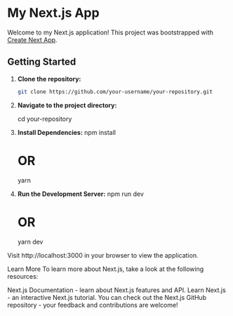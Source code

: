 # My Next.js App

Welcome to my Next.js application! This project was bootstrapped with [Create Next App](https://github.com/vercel/next.js/tree/canary/packages/create-next-app).

## Getting Started

1. **Clone the repository:**
   ```bash
   git clone https://github.com/your-username/your-repository.git

2. **Navigate to the project directory:**

   cd your-repository
   
4. **Install Dependencies:**
   npm install
   # OR
   yarn
5. **Run the Development Server:**
   npm run dev
   # OR
   yarn dev

Visit http://localhost:3000 in your browser to view the application.

Learn More
To learn more about Next.js, take a look at the following resources:

Next.js Documentation - learn about Next.js features and API.
Learn Next.js - an interactive Next.js tutorial.
You can check out the Next.js GitHub repository - your feedback and contributions are welcome!
